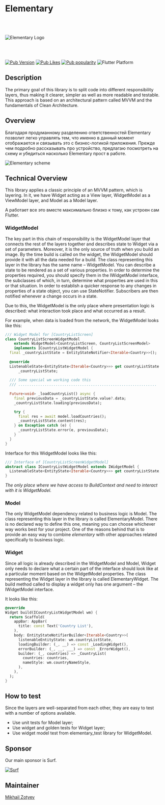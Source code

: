 # Elementary

<img src="https://i.ibb.co/jgkB4ZN/Elementary-Logo.png" alt="Elementary Logo" style="margin:50px 0px">

[![Pub Version](https://img.shields.io/pub/v/elementary?logo=dart&logoColor=white)](https://pub.dev/packages/elementary)
[![Pub Likes](https://badgen.net/pub/likes/elementary)](https://pub.dev/packages/elementary)
[![Pub popularity](https://badgen.net/pub/popularity/elementary)](https://pub.dev/packages/elementary)
![Flutter Platform](https://badgen.net/pub/flutter-platform/elementary)

## Description

The primary goal of this library is to split code into different responsibility layers, thus making it clearer, simpler
as well as more readable and testable. This approach is based on an architectural pattern called MVVM and
the fundamentals of Clean Architecture.

## Overview

Благодаря продуманному разделению ответственностей Elementary позволит легко управлять тем, что именно в данный момент отображается и связывать это с бизнес-логикой приложения. Прежде чем подробно рассказывать про устройство, предлагаю посмотреть на схему и убедиться насколько Elementary прост в работе.

<img src="https://i.ibb.co/rk4sxDf/3.gif" alt="Elementary scheme">

## Technical Overview

This library applies a classic principle of an MVVM pattern, which is layering. In it, we have Widget acting as a View
layer, WidgetModel as a ViewModel layer, and Model as a Model layer.

А работает все это вместе максимально близко к тому, как устроен сам Flutter.



### WidgetModel

The key part in this chain of responsibility is the WidgetModel layer that connects the rest of the layers together and
describes state to Widget via a set of parameters. Moreover, it is the only source of truth when you build an image.
By the time build is called on the widget, the WidgetModel should provide it with all the data needed for a build.
The class representing this layer in the library has the same name – WidgetModel. You can describe a state
to be rendered as a set of various properties. In order to determine the properties required, you should specify them
in the IWidgetModel interface, the subclasses of which, in turn, determine what properties are used in this
or that situation. In order to establish a quicker response to any changes in properties of a state object,
you can use StateNotifier. Subscribers are then notified whenever a change occurs in a state.

Due to this, the WidgetModel is the only place where presentation logic is described: what interaction took place
and what occurred as a result.

For example, when data is loaded from the network, the WidgetModel looks like this:

```dart
/// Widget Model for [CountryListScreen]
class CountryListScreenWidgetModel
    extends WidgetModel<CountryListScreen, CountryListScreenModel>
    implements ICountryListWidgetModel {
  final _countryListState = EntityStateNotifier<Iterable<Country>>();
  
  @override
  ListenableState<EntityState<Iterable<Country>>> get countryListState =>
      _countryListState;
  
  /// Some special wm working code this
  /// ...............................................................
  
  Future<void> _loadCountryList() async {
    final previousData = _countryListState.value?.data;
    _countryListState.loading(previousData);

    try {
      final res = await model.loadCountries();
      _countryListState.content(res);
    } on Exception catch (e) {
      _countryListState.error(e, previousData);
    }
  }
}
```

Interface for this WidgetModel looks like this:

```dart
/// Interface of [CountryListScreenWidgetModel]
abstract class ICountryListWidgetModel extends IWidgetModel {
  ListenableState<EntityState<Iterable<Country>>> get countryListState;
}
```

_The only place where we have access to BuildContext and need to interact with it is WidgetModel._

### Model

The only WidgetModel dependency related to business logic is Model. The class representing this layer in the library
is called ElementaryModel. There is no declared way to define this one, meaning you can choose whichever way works best
for your project. One of the reasons behind that is to provide an easy way to combine _elementary_ with other approaches
related specifically to business logic.

### Widget

Since all logic is already described in the WidgetModel and Model, Widget only needs to declare what a certain part of
the interface should look like at a particular moment based on the WidgetModel properties. The class representing
the Widget layer in the library is called ElementaryWidget. The build method called to display a widget only
has one argument – the IWidgetModel interface.

It looks like this:

```dart
@override
Widget build(ICountryListWidgetModel wm) {
  return Scaffold(
    appBar: AppBar(
      title: const Text('Country List'),
    ),
    body: EntityStateNotifierBuilder<Iterable<Country>>(
      listenableEntityState: wm.countryListState,
      loadingBuilder: (_, __) => const _LoadingWidget(),
      errorBuilder: (_, __, ___) => const _ErrorWidget(),
      builder: (_, countries) => _CountryList(
        countries: countries,
        nameStyle: wm.countryNameStyle,
      ),
    ),
  );
}
```

## How to test

Since the layers are well-separated from each other, they are easy to test with a number of options available.

* Use unit tests for Model layer;
* Use widget and golden tests for Widget layer;
* Use widget model test from elementary_test library for WidgetModel.

## Sponsor

Our main sponsor is Surf.

[![Surf](https://www.unitag.io/qreator/generate?crs=Ppv8rOENN3V1lAwTz82zPh3poO83%252FIJ9nI4lZ2WxB1%252Fx3unhClolT%252BfiswBVKCVk1x3KwnAKl2ZTjeIIFqrIs2Ti1AJPN2Spxg9ZI%252FduGACdpoSZ1XsLvOiNDpnlRoYqCtohJbiQ%252BeMa%252FF486MqoBmEVjX4tLzcVHE110k91WLVB%252BJW2EdP%252FC1AYCJTmAlMUSRlena4BL4BTE%252FM5rIQSUqF4eGrMLidJJGqn0sw%252FE8MV%252FgM0jxx0W%252F9TVu6aTtldB1XmPTRzKVOYzGsjtS1ttyqc86GGAAPO0tDSuIN8miKLMx3lHUQxlq0VZja%252BKc38&crd=fhOysE0g3Bah%252BuqXA7NPQ87MoHrnzb%252BauJLKoOEbJsrR3AQ739RervHWwiCPWTKUQ9Ge59qWyRtf02%252FbBOp96w%253D%253D)](https://surf.ru/)

## Maintainer

[Mikhail Zotyev](https://github.com/MbIXjkee)
